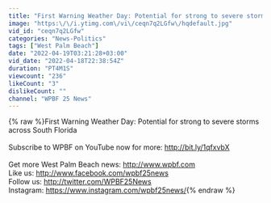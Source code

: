```yaml
---
title: "First Warning Weather Day: Potential for strong to severe storms across South Florida"
image: "https:\/\/i.ytimg.com\/vi\/ceqn7q2LGfw\/hqdefault.jpg"
vid_id: "ceqn7q2LGfw"
categories: "News-Politics"
tags: ["West Palm Beach"]
date: "2022-04-19T03:21:28+03:00"
vid_date: "2022-04-18T22:38:54Z"
duration: "PT4M1S"
viewcount: "236"
likeCount: "3"
dislikeCount: ""
channel: "WPBF 25 News"
---
```

{% raw %}First Warning Weather Day: Potential for strong to severe storms across South Florida<br /><br />Subscribe to WPBF on YouTube now for more: <a rel="nofollow" target="blank" href="http://bit.ly/1qfxvbX">http://bit.ly/1qfxvbX</a><br /><br />Get more West Palm Beach news: <a rel="nofollow" target="blank" href="http://www.wpbf.com">http://www.wpbf.com</a><br />Like us:  <a rel="nofollow" target="blank" href="http://www.facebook.com/wpbf25news">http://www.facebook.com/wpbf25news</a><br />Follow us: <a rel="nofollow" target="blank" href="http://twitter.com/WPBF25News">http://twitter.com/WPBF25News</a><br />Instagram: <a rel="nofollow" target="blank" href="https://www.instagram.com/wpbf25news/">https://www.instagram.com/wpbf25news/</a>{% endraw %}
